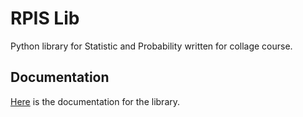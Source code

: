 # RPIS Lib

Python library for Statistic and Probability written for collage course.

## Documentation

[Here](docs/docs.md) is the documentation for the library.
